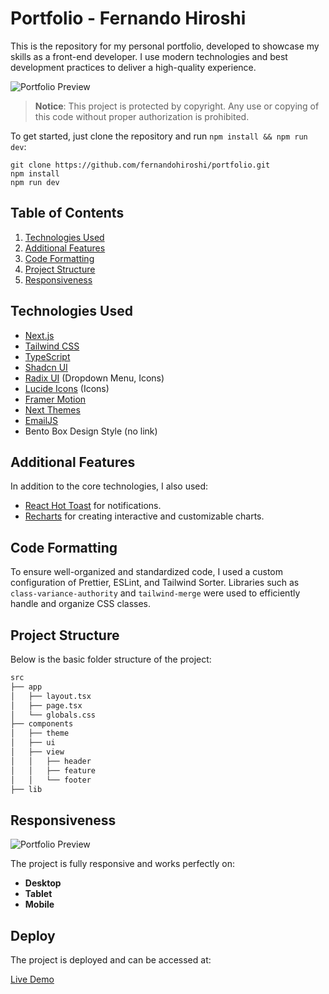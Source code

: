 # Portfolio - Fernando Hiroshi

This is the repository for my personal portfolio, developed to showcase my skills as a front-end developer. I use modern technologies and best development practices to deliver a high-quality experience.

![Portfolio Preview](https://cdn.cosmicjs.com/c07f4730-80fe-11ef-9257-112b43bd2f70-Macbook-Air-fernandohiroshi.com.png)

> **Notice**: This project is protected by copyright. Any use or copying of this code without proper authorization is prohibited.

To get started, just clone the repository and run `npm install && npm run dev`:

    git clone https://github.com/fernandohiroshi/portfolio.git
    npm install
    npm run dev

## Table of Contents

1. [Technologies Used](#technologies-used)
2. [Additional Features](#additional-features)
3. [Code Formatting](#code-formatting)
4. [Project Structure](#project-structure)
5. [Responsiveness](#responsiveness)

## Technologies Used

- [Next.js](https://nextjs.org)
- [Tailwind CSS](https://tailwindcss.com)
- [TypeScript](https://www.typescriptlang.org)
- [Shadcn UI](https://ui.shadcn.dev)
- [Radix UI](https://www.radix-ui.com) (Dropdown Menu, Icons)
- [Lucide Icons](https://lucide.dev) (Icons)
- [Framer Motion](https://www.framer.com/motion/)
- [Next Themes](https://github.com/pacocoursey/next-themes)
- [EmailJS](https://www.emailjs.com)
- Bento Box Design Style (no link)

## Additional Features

In addition to the core technologies, I also used:

- [React Hot Toast](https://react-hot-toast.com/) for notifications.
- [Recharts](https://recharts.org/) for creating interactive and customizable charts.

## Code Formatting

To ensure well-organized and standardized code, I used a custom configuration of Prettier, ESLint, and Tailwind Sorter. Libraries such as `class-variance-authority` and `tailwind-merge` were used to efficiently handle and organize CSS classes.

## Project Structure

Below is the basic folder structure of the project:

```bash
src
├── app
│   ├── layout.tsx
│   ├── page.tsx
│   └── globals.css
├── components
│   ├── theme
│   ├── ui
│   ├── view
│   │   ├── header
│   │   ├── feature
│   │   └── footer
├── lib
```

## Responsiveness

![Portfolio Preview](https://cdn.cosmicjs.com/bc467f80-80fe-11ef-9257-112b43bd2f70-iPhone-13-PRO-fernandohiroshi.com.png)

The project is fully responsive and works perfectly on:

- **Desktop**
- **Tablet**
- **Mobile**

## Deploy

The project is deployed and can be accessed at:

[Live Demo](https://fernandohiroshi.com/)

